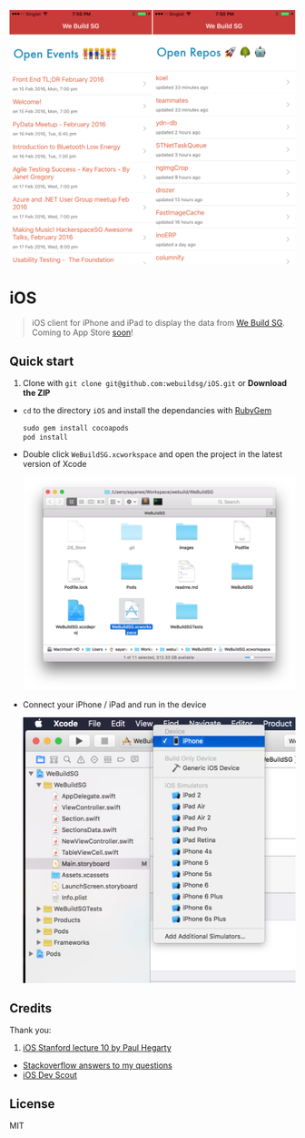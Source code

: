 ![](images/screenshot.jpg)

# iOS

> iOS client for iPhone and iPad to display the data from [We Build SG](https://webuild.sg/). Coming to App Store [soon](https://github.com/webuildsg/iOS/issues/5)!

## Quick start

1. Clone with `git clone git@github.com:webuildsg/iOS.git` or **Download the ZIP**
- `cd` to the directory `iOS` and install the dependancies with [RubyGem](https://rubygems.org/)

  ```shell
  sudo gem install cocoapods
  pod install
  ```
- Double click `WeBuildSG.xcworkspace` and open the project in the latest version of Xcode

  ![](images/workspace.png)
- Connect your iPhone / iPad and run in the device

  ![](images/run.png)

## Credits

Thank you:

1. [iOS Stanford lecture 10 by Paul Hegarty](https://itunes.apple.com/en/course/developing-ios-8-apps-swift/id961180099)
- [Stackoverflow answers to my questions](https://stackoverflow.com/users/496797/sayanee?tab=questions)
- [iOS Dev Scout](http://iosdevscout.com/)

## License

MIT
